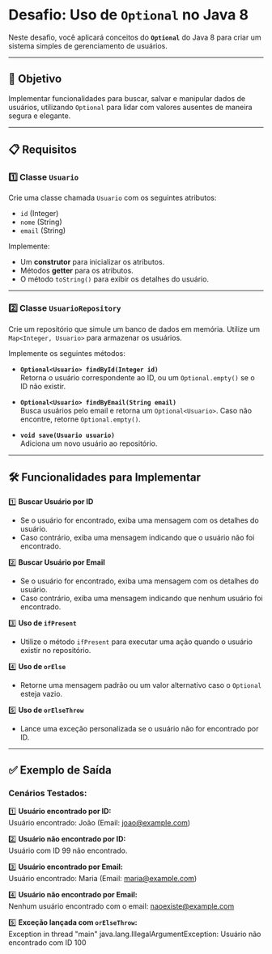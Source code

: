 # Desafio: Uso de `Optional` no Java 8

Neste desafio, você aplicará conceitos do **`Optional`** do Java 8 para criar um sistema simples de gerenciamento de usuários.

---

## 🎯 Objetivo

Implementar funcionalidades para buscar, salvar e manipular dados de usuários, utilizando `Optional` para lidar com valores ausentes de maneira segura e elegante.

---

## 📋 Requisitos

### 1️⃣ **Classe `Usuario`**

Crie uma classe chamada `Usuario` com os seguintes atributos:

- `id` (Integer)
- `nome` (String)
- `email` (String)

Implemente:
- Um **construtor** para inicializar os atributos.
- Métodos **getter** para os atributos.
- O método `toString()` para exibir os detalhes do usuário.

---

### 2️⃣ **Classe `UsuarioRepository`**

Crie um repositório que simule um banco de dados em memória. Utilize um `Map<Integer, Usuario>` para armazenar os usuários.

Implemente os seguintes métodos:

- **`Optional<Usuario> findById(Integer id)`**  
  Retorna o usuário correspondente ao ID, ou um `Optional.empty()` se o ID não existir.

- **`Optional<Usuario> findByEmail(String email)`**  
  Busca usuários pelo email e retorna um `Optional<Usuario>`. Caso não encontre, retorne `Optional.empty()`.

- **`void save(Usuario usuario)`**  
  Adiciona um novo usuário ao repositório.

---

## 🛠️ Funcionalidades para Implementar

1️⃣ **Buscar Usuário por ID**  
   - Se o usuário for encontrado, exiba uma mensagem com os detalhes do usuário.  
   - Caso contrário, exiba uma mensagem indicando que o usuário não foi encontrado.

2️⃣ **Buscar Usuário por Email**  
   - Se o usuário for encontrado, exiba uma mensagem com os detalhes do usuário.  
   - Caso contrário, exiba uma mensagem indicando que nenhum usuário foi encontrado.

3️⃣ **Uso de `ifPresent`**  
   - Utilize o método `ifPresent` para executar uma ação quando o usuário existir no repositório.

4️⃣ **Uso de `orElse`**  
   - Retorne uma mensagem padrão ou um valor alternativo caso o `Optional` esteja vazio.

5️⃣ **Uso de `orElseThrow`**  
   - Lance uma exceção personalizada se o usuário não for encontrado por ID.

---

## ✅ Exemplo de Saída

### Cenários Testados:

1️⃣ **Usuário encontrado por ID:**  
Usuário encontrado: João (Email: joao@example.com)

2️⃣ **Usuário não encontrado por ID:**  
Usuário com ID 99 não encontrado.

3️⃣ **Usuário encontrado por Email:**  
Usuário encontrado: Maria (Email: maria@example.com)

4️⃣ **Usuário não encontrado por Email:**  
Nenhum usuário encontrado com o email: naoexiste@example.com

5️⃣ **Exceção lançada com `orElseThrow`:**  
Exception in thread "main" java.lang.IllegalArgumentException: Usuário não encontrado com ID 100
